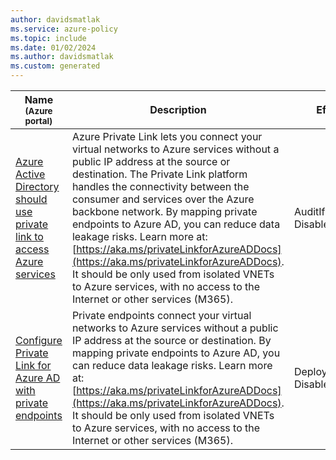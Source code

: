 ```yaml
---
author: davidsmatlak
ms.service: azure-policy
ms.topic: include
ms.date: 01/02/2024
ms.author: davidsmatlak
ms.custom: generated
---
```


|Name<br /><sub>(Azure portal)</sub> |Description |Effect(s) |Version<br /><sub>(GitHub)</sub> |
|---|---|---|---|
|[Azure Active Directory should use private link to access Azure services](https://portal.azure.com/#blade/Microsoft_Azure_Policy/PolicyDetailBlade/definitionId/%2Fproviders%2FMicrosoft.Authorization%2FpolicyDefinitions%2F2e9411a0-0c5a-44b3-9ddb-ff10a1a2bf28) |Azure Private Link lets you connect your virtual networks to Azure services without a public IP address at the source or destination. The Private Link platform handles the connectivity between the consumer and services over the Azure backbone network. By mapping private endpoints to Azure AD, you can reduce data leakage risks. Learn more at: [https://aka.ms/privateLinkforAzureADDocs](https://aka.ms/privateLinkforAzureADDocs). It should be only used from isolated VNETs to Azure services, with no access to the Internet or other services (M365). |AuditIfNotExists, Disabled |[1.0.0](https://github.com/Azure/azure-policy/blob/master/built-in-policies/policyDefinitions/Azure%20Active%20Directory/PrivateLinkForAzureAD_PrivateLink_AuditIfNotExists.json) |
|[Configure Private Link for Azure AD with private endpoints](https://portal.azure.com/#blade/Microsoft_Azure_Policy/PolicyDetailBlade/definitionId/%2Fproviders%2FMicrosoft.Authorization%2FpolicyDefinitions%2Fb923afcf-4c3a-4ed6-8386-1ff64b68de47) |Private endpoints connect your virtual networks to Azure services without a public IP address at the source or destination. By mapping private endpoints to Azure AD, you can reduce data leakage risks. Learn more at: [https://aka.ms/privateLinkforAzureADDocs](https://aka.ms/privateLinkforAzureADDocs). It should be only used from isolated VNETs to Azure services, with no access to the Internet or other services (M365). |DeployIfNotExists, Disabled |[1.0.0](https://github.com/Azure/azure-policy/blob/master/built-in-policies/policyDefinitions/Azure%20Active%20Directory/PrivateLinkForAzureAD_PrivateEndpoint_DeployIfNotExists.json) |
